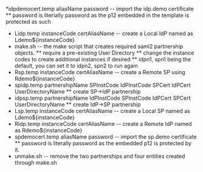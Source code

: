 *idpdemocert.temp aliasName password -- import the idp.demo certificate
** password is literially password as the p12 embedded in the template is protected as such
* Lidp.temp instanceCode certAliasName -- create a Local IdP named as Ldemo${instanceCode}
* make.sh -- the make script that creates required saml2 partnership objects.
** require a pre-existing User Directory
** change the instance codes to create additional instances if desired
** idpn1, spn1 being the default, you can set it to idpn2, spn2 to run again
* Rsp.temp instanceCode certAliasName -- create a Remote SP using Rdemo${instanceCode}
* spidp.temp partnershipName SPInstCode IdPInstCode SPCert IdPCert UserDirectoryName
** create SP->IdP partnership
* idpsp.temp partnershipName IdPInstCode SPInstCode IdPCert SPCert UserDirectoryName
** create IdP->SP partnership
* Lsp.temp instanceCode certAliasName -- create a Local SP named as Ldemo${instanceCode}
* Ridp.temp instanceCode certAliasName -- create a Remote IdP named as Rdemo${instanceCode}
* spdemocert.temp aliasName password -- import the sp.demo certificate
** password is literally password as the embedded p12 is protected by it.
* unmake.sh -- remove the two partnerships and four entities created through make.sh
